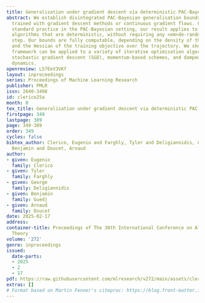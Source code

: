 ```yaml
---
title: Generalisation under gradient descent via deterministic PAC-Bayes
abstract: We establish disintegrated PAC-Bayesian generalisation bounds for models
  trained with gradient descent methods or continuous gradient flows. Contrary to
  standard practice in the PAC-Bayesian setting, our result applies to optimisation
  algorithms that are deterministic, without requiring any <em>de-randomisation</em>
  step. Our bounds are fully computable, depending on the density of the initial distribution
  and the Hessian of the training objective over the trajectory. We show that our
  framework can be applied to a variety of iterative optimisation algorithms, including
  stochastic gradient descent (SGD), momentum-based schemes, and damped Hamiltonian
  dynamics.
openreview: L57EeV3VKf
layout: inproceedings
series: Proceedings of Machine Learning Research
publisher: PMLR
issn: 2640-3498
id: clerico25a
month: 0
tex_title: Generalisation under gradient descent via deterministic PAC-Bayes
firstpage: 349
lastpage: 389
page: 349-389
order: 349
cycles: false
bibtex_author: Clerico, Eugenio and Farghly, Tyler and Deligiannidis, George and Guedj,
  Benjamin and Doucet, Arnaud
author:
- given: Eugenio
  family: Clerico
- given: Tyler
  family: Farghly
- given: George
  family: Deligiannidis
- given: Benjamin
  family: Guedj
- given: Arnaud
  family: Doucet
date: 2025-02-17
address:
container-title: Proceedings of The 36th International Conference on Algorithmic Learning
  Theory
volume: '272'
genre: inproceedings
issued:
  date-parts:
  - 2025
  - 2
  - 17
pdf: https://raw.githubusercontent.com/mlresearch/v272/main/assets/clerico25a/clerico25a.pdf
extras: []
# Format based on Martin Fenner's citeproc: https://blog.front-matter.io/posts/citeproc-yaml-for-bibliographies/
---
```

